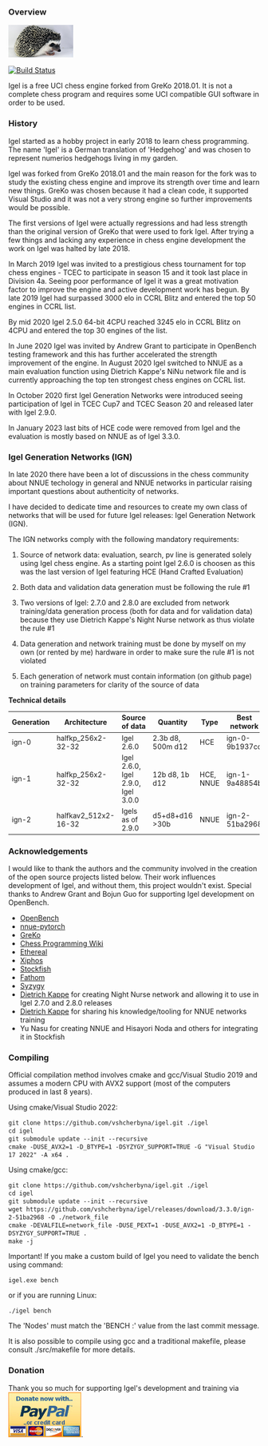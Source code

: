 ### Overview

![Logo](https://raw.githubusercontent.com/vshcherbyna/igel/master/igel.bmp)

[![Build Status](https://ci.appveyor.com/api/projects/status/github/vshcherbyna/igel?svg=true)](https://ci.appveyor.com/project/vshcherbyna/igel)

Igel is a free UCI chess engine forked from GreKo 2018.01. It is not a complete chess program and requires some UCI compatible GUI software in order to be used.

### History

Igel started as a hobby project in early 2018 to learn chess programming. The name 'Igel' is a German translation of 'Hedgehog' and was chosen to represent numerios hedgehogs living in my garden.

Igel was forked from GreKo 2018.01 and the main reason for the fork was to study the existing chess engine and improve its strength over time and learn new things. GreKo was chosen because it had a clean code, it supported Visual Studio and it was not a very strong engine so further improvements would be possible.

The first versions of Igel were actually regressions and had less strength than the original version of GreKo that were used to fork Igel. After trying a few things and lacking any experience in chess engine development the work on Igel was halted by late 2018.

In March 2019 Igel was invited to a prestigious chess tournament for top chess engines - TCEC to participate in season 15 and it took last place in Division 4a. Seeing poor performance of Igel it was a great motivation factor to improve the engine and active development work has begun. By late 2019 Igel had surpassed 3000 elo in CCRL Blitz and entered the top 50 engines in CCRL list.

By mid 2020 Igel 2.5.0 64-bit 4CPU reached 3245 elo in CCRL Blitz on 4CPU and entered the top 30 engines of the list.

In June 2020 Igel was invited by Andrew Grant to participate in OpenBench testing framework and this has further accelerated the strength improvement of the engine. In August 2020 Igel switched to NNUE as a main evaluation function using Dietrich Kappe's NiNu network file and is currently approaching the top ten strongest chess engines on CCRL list.

In October 2020 first Igel Generation Networks were introduced seeing participation of Igel in TCEC Cup7 and TCEC Season 20 and released later with Igel 2.9.0.

In January 2023 last bits of HCE code were removed from Igel and the evaluation is mostly based on NNUE as of Igel 3.3.0.

### Igel Generation Networks (IGN)

In late 2020 there have been a lot of discussions in the chess community about NNUE techology in general and NNUE networks in particular raising important questions about authenticity of networks. 

I have decided to dedicate time and resources to create my own class of networks that will be used for future Igel releases: Igel Generation Network (IGN).

The IGN networks comply with the following mandatory requirements:

1. Source of network data: evaluation, search, pv line is generated solely using Igel chess engine. As a starting point Igel 2.6.0 is choosen as this was the last version of Igel featuring HCE (Hand Crafted Evaluation)

2. Both data and validation data generation must be following the rule #1

3. Two versions of Igel: 2.7.0 and 2.8.0 are excluded from network training/data generation process (both for data and for validation data) because they use Dietrich Kappe's Night Nurse network as thus violate the rule #1

4. Data generation and network training must be done by myself on my own (or rented by me) hardware in order to make sure the rule #1 is not violated

5. Each generation of network must contain information (on github page) on training parameters for clarity of the source of data

**Technical details**

| Generation    | Architecture         | Source of data                     | Quantity          | Type            | Best network   |
| ------------- | ---------------------| ---------------------------------- | ----------------- |  -------------- | -------------- |
| ign-0         | halfkp_256x2-32-32   | Igel 2.6.0                         | 2.3b d8, 500m d12 | HCE             | ign-0-9b1937cc |
| ign-1         | halfkp_256x2-32-32   | Igel 2.6.0, Igel 2.9.0, Igel 3.0.0 | 12b d8, 1b d12    | HCE, NNUE       | ign-1-9a48854b |
| ign-2         | halfkav2_512x2-16-32 | Igels as of 2.9.0                  | d5+d8+d16 >30b    | NNUE            | ign-2-51ba2968 |

### Acknowledgements

I would like to thank the authors and the community involved in the creation of the open source projects listed below. Their work influences development of Igel, and without them, this project wouldn't exist. Special thanks to Andrew Grant and Bojun Guo for supporting Igel development on OpenBench.

* [OpenBench](https://github.com/AndyGrant/OpenBench/)
* [nnue-pytorch](https://github.com/glinscott/nnue-pytorch)
* [GreKo](http://greko.su/)
* [Chess Programming Wiki](https://www.chessprogramming.org/)
* [Ethereal](https://github.com/AndyGrant/Ethereal/)
* [Xiphos](https://github.com/milostatarevic/xiphos/)
* [Stockfish](https://github.com/official-stockfish/Stockfish/)
* [Fathom](https://github.com/jdart1/Fathom/)
* [Syzygy](https://github.com/syzygy1/tb)
* [Dietrich Kappe](https://www.patreon.com/badgyal) for creating Night Nurse network and allowing it to use in Igel 2.7.0 and 2.8.0 releases
* [Dietrich Kappe](https://www.patreon.com/badgyal) for sharing his knowledge/tooling for NNUE networks training
* Yu Nasu for creating NNUE and Hisayori Noda and others for integrating it in Stockfish

### Compiling

Official compilation method involves cmake and gcc/Visual Studio 2019 and assumes a modern CPU with AVX2 support (most of the computers produced in last 8 years).

Using cmake/Visual Studio 2022:

```
git clone https://github.com/vshcherbyna/igel.git ./igel
cd igel
git submodule update --init --recursive
cmake -DUSE_AVX2=1 -D_BTYPE=1 -DSYZYGY_SUPPORT=TRUE -G "Visual Studio 17 2022" -A x64 .
```

Using cmake/gcc:

```
git clone https://github.com/vshcherbyna/igel.git ./igel
cd igel
git submodule update --init --recursive
wget https://github.com/vshcherbyna/igel/releases/download/3.3.0/ign-2-51ba2968 -O ./network_file
cmake -DEVALFILE=network_file -DUSE_PEXT=1 -DUSE_AVX2=1 -D_BTYPE=1 -DSYZYGY_SUPPORT=TRUE .
make -j
```

Important! If you make a custom build of Igel you need to validate the bench using command:

```
igel.exe bench
```

or if you are running Linux:

```
./igel bench
```

The 'Nodes' must match the 'BENCH :' value from the last commit message.

It is also possible to compile using gcc and a traditional makefile, please consult ./src/makefile for more details.

### Donation

Thank you so much for supporting Igel's development and training via [![Paypal](https://raw.githubusercontent.com/vshcherbyna/igel/master/paypal3.jpg)](https://www.paypal.com/donate/?hosted_button_id=37NPEAY9XLRJE).